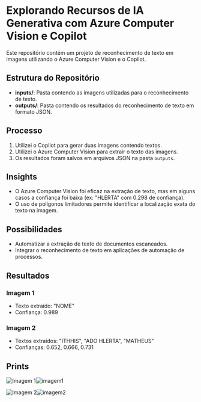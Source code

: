 # Explorando Recursos de IA Generativa com Azure Computer Vision e Copilot

Este repositório contém um projeto de reconhecimento de texto em imagens utilizando o Azure Computer Vision e o Copilot.

## Estrutura do Repositório
- **inputs/**: Pasta contendo as imagens utilizadas para o reconhecimento de texto.
- **outputs/**: Pasta contendo os resultados do reconhecimento de texto em formato JSON.

## Processo
1. Utilizei o Copilot para gerar duas imagens contendo textos.
2. Utilizei o Azure Computer Vision para extrair o texto das imagens.
3. Os resultados foram salvos em arquivos JSON na pasta `outputs`.

## Insights
- O Azure Computer Vision foi eficaz na extração de texto, mas em alguns casos a confiança foi baixa (ex: "HLERTA" com 0.298 de confiança).
- O uso de polígonos limitadores permite identificar a localização exata do texto na imagem.

## Possibilidades
- Automatizar a extração de texto de documentos escaneados.
- Integrar o reconhecimento de texto em aplicações de automação de processos.

## Resultados
### Imagem 1
- Texto extraído: "NOME"
- Confiança: 0.989

### Imagem 2
- Textos extraídos: "ITHHIS", "ADO HLERTA", "MATHEUS"
- Confianças: 0.652, 0.666, 0.731

## Prints
![Imagem 1](inputs/imagem1.jpg)![imagem1](https://github.com/user-attachments/assets/145d8d23-6993-42fe-af0b-612112b6f6ff)

![Imagem 2](inputs/imagem2.jpg)![imagem2](https://github.com/user-attachments/assets/80b784e3-b1c4-4ead-96d3-4ee15ccf0bce)

